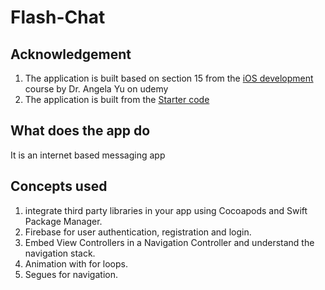 # Flash-Chat

## Acknowledgement
1. The application is built based on section 15 from the [iOS development](https://www.udemy.com/course/ios-13-app-development-bootcamp/) course by Dr. Angela Yu on udemy
2. The application is built from the [Starter code](https://github.com/appbrewery/Flash-Chat-iOS13)

## What does the app do
It is an internet based messaging app

## Concepts used
1. integrate third party libraries in your app using Cocoapods and Swift Package Manager.
2. Firebase for user authentication, registration and login.
3. Embed View Controllers in a Navigation Controller and understand the navigation stack.
4. Animation with for loops.
5. Segues for navigation.


